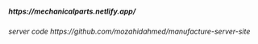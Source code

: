 <h5>https://mechanicalparts.netlify.app/</h5>

<h6>server code     https://github.com/mozahidahmed/manufacture-server-site</h6>
